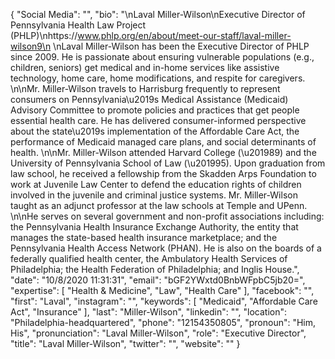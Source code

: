 {
  "Social Media": "",
  "bio": "\nLaval Miller-Wilson\nExecutive Director of Pennsylvania Health Law Project (PHLP)\nhttps://www.phlp.org/en/about/meet-our-staff/laval-miller-wilson9\n \nLaval Miller-Wilson has been the Executive Director of PHLP since 2009. He is passionate about ensuring vulnerable populations (e.g., children, seniors) get medical and in-home services like assistive technology, home care, home modifications, and respite for caregivers. \n\nMr. Miller-Wilson travels to Harrisburg frequently to represent consumers on Pennsylvania\u2019s Medical Assistance (Medicaid) Advisory Committee to promote policies and practices that get people essential health care. He has delivered consumer-informed perspective about the state\u2019s implementation of the Affordable Care Act, the performance of Medicaid managed care plans, and social determinants of health.     \n\nMr. Miller-Wilson attended Harvard College (\u201989) and the University of Pennsylvania School of Law (\u201995). Upon graduation from law school, he received a fellowship from the Skadden Arps Foundation to work at Juvenile Law Center to defend the education rights of children involved in the juvenile and criminal justice systems. Mr. Miller-Wilson taught as an adjunct professor at the law schools at Temple and UPenn. \n\nHe serves on several government and non-profit associations including: the Pennsylvania Health Insurance Exchange Authority, the entity that manages the state-based health insurance marketplace; and the Pennsylvania Health Access Network (PHAN). He is also on the boards of a federally qualified health center, the Ambulatory Health Services of Philadelphia; the Health Federation of Philadelphia; and Inglis House.",
  "date": "10/8/2020 11:31:31",
  "email": "bGF2YWxtd0BnbWFpbC5jb20=",
  "expertise": [
    "Health & Medicine",
    "Law",
    "Health Care"
  ],
  "facebook": "",
  "first": "Laval",
  "instagram": "",
  "keywords": [
    "Medicaid",
    "Affordable Care Act",
    "Insurance"
  ],
  "last": "Miller-Wilson",
  "linkedin": "",
  "location": "Philadelphia-headquartered",
  "phone": "12154350805",
  "pronoun": "Him, His",
  "pronunciation": "Laval Miller-Wilson",
  "role": "Executive Director",
  "title": "Laval Miller-Wilson",
  "twitter": "",
  "website": ""
}